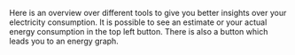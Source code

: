 Here is an overview over different tools to give you better insights over your electricity consumption. It is possible to see an estimate or your actual energy consumption in the top left button. There is also a button which leads you to an energy graph.